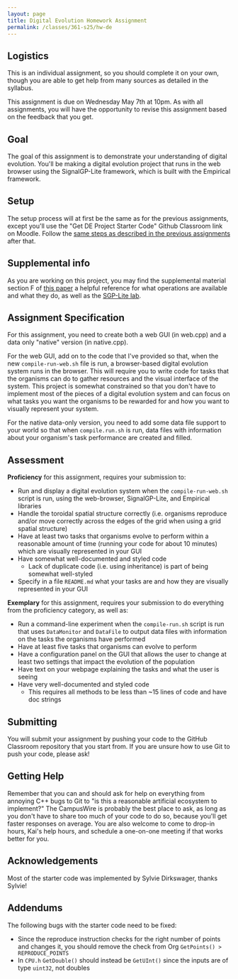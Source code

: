 ```yaml
---
layout: page
title: Digital Evolution Homework Assignment
permalink: /classes/361-s25/hw-de
---
```


## Logistics
This is an individual assignment, so you should complete it on your own, though you are able to get help from many sources as detailed in the syllabus.

This assignment is due on Wednesday May 7th at 10pm. 
As with all assignments, you will have the opportunity to revise this assignment based on the feedback that you get.

## Goal
The goal of this assignment is to demonstrate your understanding of digital evolution.
You'll be making a digital evolution project that runs in the web browser using the SignalGP-Lite framework, which is built with the Empirical framework.

## Setup
The setup process will at first be the same as for the previous assignments, except you'll use the "Get DE Project Starter Code" Github Classroom link on Moodle. Follow the [same steps as described in the previous assignments](hw-ca) after that.

## Supplemental info
As you are working on this project, you may find the supplemental material section F of [this paper](https://mmore500.com/pubs/moreno2021case) a helpful reference for what operations are available and what they do, as well as the [SGP-Lite lab](sgplite_lab).

## Assignment Specification
For this assignment, you need to create both a web GUI (in web.cpp) and a data only "native" version (in native.cpp). 

For the web GUI, add on to the code that I've provided so that, when the new `compile-run-web.sh` file is run, a browser-based digital evolution system runs in the browser.
This will require you to write code for tasks that the organisms can do to gather resources and the visual interface of the system.
This project is somewhat constrained so that you don't have to implement most of the pieces of a digital evolution system and can focus on what tasks you want the organisms to be rewarded for and how you want to visually represent your system.

For the native data-only version, you need to add some data file support to your world so that when `compile.run.sh` is run, data files with information about your organism's task performance are created and filled.

## Assessment
**Proficiency** for this assignment, requires your submission to:

* Run and display a digital evolution system when the `compile-run-web.sh` script is run, using the web-browser, SignalGP-Lite, and Empirical libraries
* Handle the toroidal spatial structure correctly (i.e. organisms reproduce and/or move correctly across the edges of the grid when using a grid spatial structure)
* Have at least two tasks that organisms evolve to perform within a reasonable amount of time (running your code for about 10 minutes) which are visually represented in your GUI
* Have somewhat well-documented and styled code
    * Lack of duplicate code (i.e. using inheritance) is part of being somewhat well-styled
* Specify in a file `README.md` what your tasks are and how they are visually represented in your GUI

**Exemplary** for this assignment, requires your submission to do everything from the proficiency category, as well as:
* Run a command-line experiment when the `compile-run.sh` script is run that uses `DataMonitor` and `DataFile` to output data files with information on the tasks the organisms have performed
* Have at least five tasks that organisms can evolve to perform
* Have a configuration panel on the GUI that allows the user to change at least two settings that impact the evolution of the population
* Have text on your webpage explaining the tasks and what the user is seeing
* Have very well-documented and styled code
    * This requires all methods to be less than ~15 lines of code and have doc strings

## Submitting
You will submit your assignment by pushing your code to the GitHub Classroom repository that you start from.
If you are unsure how to use Git to push your code, please ask!

## Getting Help
Remember that you can and should ask for help on everything from annoying C++ bugs to Git to "is this a reasonable artificial ecosystem to implement?"
The CampusWire is probably the best place to ask, as long as you don't have to share too much of your code to do so, because you'll get faster responses on average.
You are also welcome to come to drop-in hours, Kai's help hours, and schedule a one-on-one meeting if that works better for you.

## Acknowledgements
Most of the starter code was implemented by Sylvie Dirkswager, thanks Sylvie!

## Addendums

The following bugs with the starter code need to be fixed:
* Since the reproduce instruction checks for the right number of points and changes it, you should remove the check from Org `GetPoints() > REPRODUCE_POINTS`
* In `CPU.h` `GetDouble()` should instead be `GetUInt()` since the inputs are of type `uint32`, not doubles